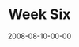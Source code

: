 ---
layout: message
category: message
series: "One"
title: "Week Six"
date: 2008-08-10-00-00
message_id: 510
video-description: "John Burke talks about staying in touch with God."
video-title: "One (Week Six)"
video: "http://s3.amazonaws.com/crossroadsvideomessages/One-week6.mp4"
video-poster: "https://www.crossroads.net/uploadedfiles/One-week6-still.jpg"
notes-description: "Study Notes for One (Week Six) "
notes: "http://www.crossroads.net/players/media/hq/SN_08-10-08.pdf "
notes-title: "One (Week Six) - Study Notes"
audio-description: "John Burke shares his thoughts on staying connected with God."
audio: "http://s3.amazonaws.com/crossroadsaudiomessages/One-week6.mp3"
audio-title: "One (Week Six)"
audio-duration: "44:29"
---
